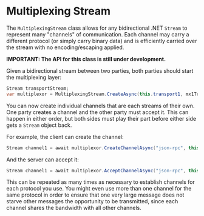 # Multiplexing Stream

The `MultiplexingStream` class allows for any bidirectional .NET `Stream` to
represent many "channels" of communication. Each channel may carry a different protocol
(or simply carry binary data) and is efficiently carried over the stream with no
encoding/escaping applied.

**IMPORTANT: The API for this class is still under development.**

Given a bidirectional stream between two parties, both parties should start the multiplexing layer:

```cs
Stream transportStream;
var multiplexor = MultiplexingStream.CreateAsync(this.transport1, mx1TraceSource, this.TimeoutToken);
```

You can now create individual channels that are each streams of their own. One party creates a channel
and the other party must accept it. This can happen in either order, but both sides must play their part
before either side gets a `Stream` object back.

For example, the client can create the channel:

```cs
Stream channel1 = await multiplexor.CreateChannelAsync("json-rpc", this.TimeoutToken);
```

And the server can accept it:

```cs
Stream channel1 = await multiplexor.AcceptChannelAsync("json-rpc", this.TimeoutToken);
```

This can be repeated as many times as necessary to establish channels for each protocol you use.
You might even use more than one channel for the same protocol in order to ensure that one
very large message does not starve other messages the opportunity to be transmitted, since each
channel shares the bandwidth with all other channels.
